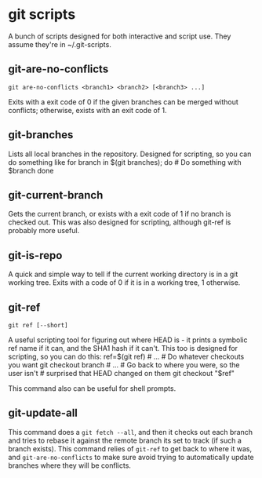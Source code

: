 git scripts
===========

A bunch of scripts designed for both interactive and script use. They assume
they're in ~/.git-scripts.

git-are-no-conflicts
--------------------

    git are-no-conflicts <branch1> <branch2> [<branch3> ...]

Exits with a exit code of 0 if the given branches can be merged without
conflicts; otherwise, exists with an exit code of 1.

git-branches
------------

Lists all local branches in the repository. Designed for scripting, so you can
do something like
    for branch in $(git branches); do
        # Do something with $branch
    done

git-current-branch
------------------

Gets the current branch, or exists with a exit code of 1 if no branch is
checked out. This was also designed for scripting, although git-ref is probably
more useful.

git-is-repo
-----------

A quick and simple way to tell if the current working directory is in a git
working tree. Exits with a code of 0 if it is in a working tree, 1 otherwise.

git-ref
-------

    git ref [--short]

A useful scripting tool for figuring out where HEAD is - it prints a
symbolic ref name if it can, and the SHA1 hash if it can't. This too is
designed for scripting, so you can do this:
    ref=$(git ref)
    # ...
    # Do whatever checkouts you want
    git checkout branch
    # ...
    # Go back to where you were, so the user isn't
    # surprised that HEAD changed on them
    git checkout "$ref"

This command also can be useful for shell prompts.

git-update-all
--------------

This command does a `git fetch --all`, and then it checks out each branch and
tries to rebase it against the remote branch its set to track (if such a branch
exists). This command relies of `git-ref` to get back to where it was, and
`git-are-no-conflicts` to make sure avoid trying to automatically update
branches where they will be conflicts.
